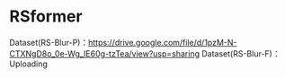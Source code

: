 # RSformer

Dataset(RS-Blur-P)：https://drive.google.com/file/d/1pzM-N-CTXNgD8o_0e-Wg_IE60g-tzTea/view?usp=sharing
Dataset(RS-Blur-F)：Uploading
